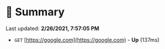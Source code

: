 # 📖 Summary
Last updated: **2/26/2021, 7:57:05 PM**

- `GET` [https://google.com](https://google.com) - **Up** (137ms)
